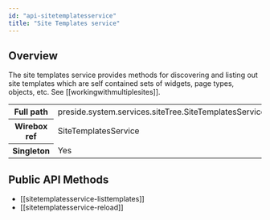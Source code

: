 ```yaml
---
id: "api-sitetemplatesservice"
title: "Site Templates service"
---
```



## Overview




The site templates service provides methods for discovering and listing out
site templates which are self contained sets of widgets, page types, objects, etc. See [[workingwithmultiplesites]].<div class="table-responsive"><table class="table table-condensed"><tr><th>Full path</th><td>preside.system.services.siteTree.SiteTemplatesService</td></tr><tr><th>Wirebox ref</th><td>SiteTemplatesService</td></tr><tr><th>Singleton</th><td>Yes</td></tr></table></div>

## Public API Methods

* [[sitetemplatesservice-listtemplates]]
* [[sitetemplatesservice-reload]]
